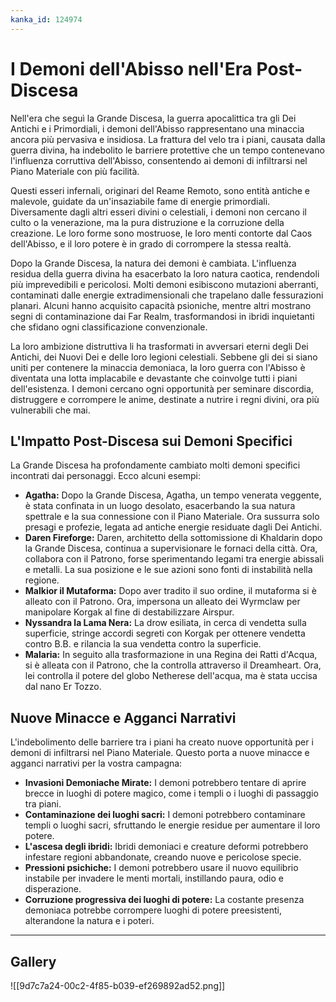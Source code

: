 ```yaml
---
kanka_id: 124974
---
```


# I Demoni dell'Abisso nell'Era Post-Discesa

Nell'era che seguì la Grande Discesa, la guerra apocalittica tra gli Dei Antichi e i Primordiali, i demoni dell'Abisso rappresentano una minaccia ancora più pervasiva e insidiosa. La frattura del velo tra i piani, causata dalla guerra divina, ha indebolito le barriere protettive che un tempo contenevano l'influenza corruttiva dell'Abisso, consentendo ai demoni di infiltrarsi nel Piano Materiale con più facilità.

Questi esseri infernali, originari del Reame Remoto, sono entità antiche e malevole, guidate da un'insaziabile fame di energie primordiali. Diversamente dagli altri esseri divini o celestiali, i demoni non cercano il culto o la venerazione, ma la pura distruzione e la corruzione della creazione. Le loro forme sono mostruose, le loro menti contorte dal Caos dell'Abisso, e il loro potere è in grado di corrompere la stessa realtà.

Dopo la Grande Discesa, la natura dei demoni è cambiata. L'influenza residua della guerra divina ha esacerbato la loro natura caotica, rendendoli più imprevedibili e pericolosi. Molti demoni esibiscono mutazioni aberranti, contaminati dalle energie extradimensionali che trapelano dalle fessurazioni planari. Alcuni hanno acquisito capacità psioniche, mentre altri mostrano segni di contaminazione dai Far Realm, trasformandosi in ibridi inquietanti che sfidano ogni classificazione convenzionale.

La loro ambizione distruttiva li ha trasformati in avversari eterni degli Dei Antichi, dei Nuovi Dei e delle loro legioni celestiali. Sebbene gli dei si siano uniti per contenere la minaccia demoniaca, la loro guerra con l'Abisso è diventata una lotta implacabile e devastante che coinvolge tutti i piani dell'esistenza. I demoni cercano ogni opportunità per seminare discordia, distruggere e corrompere le anime, destinate a nutrire i regni divini, ora più vulnerabili che mai.

## L'Impatto Post-Discesa sui Demoni Specifici

La Grande Discesa ha profondamente cambiato molti demoni specifici incontrati dai personaggi. Ecco alcuni esempi:

* **Agatha:** Dopo la Grande Discesa, Agatha, un tempo venerata veggente, è stata confinata in un luogo desolato, esacerbando la sua natura spettrale e la sua connessione con il Piano Materiale. Ora sussurra solo presagi e profezie, legata ad antiche energie residuate dagli Dei Antichi.
* **Daren Fireforge:** Daren, architetto della sottomissione di Khaldarin dopo la Grande Discesa, continua a supervisionare le fornaci della città. Ora, collabora con il Patrono, forse sperimentando legami tra energie abissali e metalli. La sua posizione e le sue azioni sono fonti di instabilità nella regione.
* **Malkior il Mutaforma:** Dopo aver tradito il suo ordine, il mutaforma si è alleato con il Patrono. Ora, impersona un alleato dei Wyrmclaw per manipolare Korgak al fine di destabilizzare Airspur.
* **Nyssandra la Lama Nera:** La drow esiliata, in cerca di vendetta sulla superficie, stringe accordi segreti con Korgak per ottenere vendetta contro B.B. e rilancia la sua vendetta contro la superficie.
* **Malaria:** In seguito alla trasformazione in una Regina dei Ratti d'Acqua, si è alleata con il Patrono, che la controlla attraverso il Dreamheart. Ora, lei controlla il potere del globo Netherese dell'acqua, ma è stata uccisa dal nano Er Tozzo.

## Nuove Minacce e Agganci Narrativi

L'indebolimento delle barriere tra i piani ha creato nuove opportunità per i demoni di infiltrarsi nel Piano Materiale. Questo porta a nuove minacce e agganci narrativi per la vostra campagna:

* **Invasioni Demoniache Mirate:** I demoni potrebbero tentare di aprire brecce in luoghi di potere magico, come i templi o i luoghi di passaggio tra piani.
* **Contaminazione dei luoghi sacri:** I demoni potrebbero contaminare templi o luoghi sacri, sfruttando le energie residue per aumentare il loro potere.
* **L'ascesa degli ibridi:** Ibridi demoniaci e creature deformi potrebbero infestare regioni abbandonate, creando nuove e pericolose specie.
* **Pressioni psichiche:** I demoni potrebbero usare il nuovo equilibrio instabile per invadere le menti mortali, instillando paura, odio e disperazione.
* **Corruzione progressiva dei luoghi di potere:** La costante presenza demoniaca potrebbe corrompere luoghi di potere preesistenti, alterandone la natura e i poteri.

***
## Gallery
![[9d7c7a24-00c2-4f85-b039-ef269892ad52.png]]